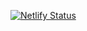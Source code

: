 [![Netlify Status](https://api.netlify.com/api/v1/badges/b1a47919-67fc-45e4-b90b-6f2d7528fda6/deploy-status)](https://app.netlify.com/projects/somnialand/deploys)
